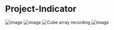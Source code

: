 # Project-Indicator
![image](https://github.com/user-attachments/assets/fbbf9630-a7d9-4507-b6e0-303a7ed26e5c)
![image](https://github.com/user-attachments/assets/8323b40b-1305-4153-b087-9007118dca34)
![Cube array recording](https://github.com/user-attachments/assets/ea41d860-9e0f-4a53-84c9-2bde1f3e59e6)
![image](https://github.com/user-attachments/assets/52a1971a-372e-48e7-9ed8-ac8946fb91f4)
